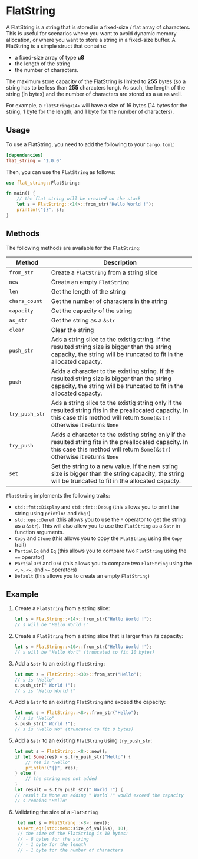 # FlatString

A FlatString is a string that is stored in a fixed-size / flat array of characters. This is useful for scenarios where you want to avoid dynamic memory allocation, or where you want to store a string in a fixed-size buffer. A FlatString is a simple struct that contains:
- a fixed-size array of type **u8**
- the length of the string
- the number of characters. 

The maximum store capacity of the FlatString is limited to **255** bytes (so a string has to be less than **255** characters long). As such, the length of the string (in bytes) and the number of characters are stored as a `u8` as well.

For example, a `FlatString<14>` will have a size of 16 bytes (14 bytes for the string, 1 byte for the length, and 1 byte for the number of characters).

## Usage

To use a FlatString, you need to add the following to your `Cargo.toml`:

```toml
[dependencies]
flat_string = "1.0.0"
```

Then, you can use the `FlatString` as follows:

```rust
use flat_string::FlatString;

fn main() {
    // the flat string will be created on the stack
    let s = FlatString::<14>::from_str("Hello World !");
    println!("{}", s);
}
```

## Methods

The following methods are available for the `FlatString`:

| Method         | Description                                                                                                                                                                           |
| -------------- | ------------------------------------------------------------------------------------------------------------------------------------------------------------------------------------- |
| `from_str`     | Create a `FlatString` from a string slice                                                                                                                                             |
| `new`          | Create an empty `FlatString`                                                                                                                                                          |
| `len`          | Get the length of the string                                                                                                                                                          |
| `chars_count`  | Get the number of characters in the string                                                                                                                                            |
| `capacity`     | Get the capacity of the string                                                                                                                                                        |
| `as_str`       | Get the string as a `&str`                                                                                                                                                            |
| `clear`        | Clear the string                                                                                                                                                                      |
| `push_str`     | Ads a string slice to the existig string. If the resulted string size is bigger than the string capacity, the string will be truncated to fit in the allocated capacty.               |
| `push`         | Adds a character to the existing string. If the resulted string size is bigger than the string capacity, the string will be truncated to fit in the allocated capacty.                |
| `try_push_str` | Ads a string slice to the existig string only if the resulted string fits in the preallocated capacity. In this case this method will return `Some(&str)` otherwise it returns `None` |
| `try_push`     | Adds a character to the existing string only if the resulted string fits in the preallocated capacity. In this case this method will return `Some(&str)` otherwise it returns `None`  |
| `set`          | Set the string to a new value. If the new string size is bigger than the string capacity, the string will be truncated to fit in the allocated capacty.                               |

`FlatString` implements the following traits:
- `std::fmt::Display` and `std::fmt::Debug` (this allows you to print the string using `println!` and `dbg!`)
- `std::ops::Deref` (this allows you to use the `*` operator to get the string as a `&str`). This will also allow you to use the `FlatString` as a `&str` in function arguments.
- `Copy` and `Clone` (this allows you to copy the `FlatString` using the `Copy` trait)
- `PartialEq` and `Eq` (this allows you to compare two `FlatString` using the `==` operator)
- `PartialOrd` and `Ord` (this allows you to compare two `FlatString` using the `<`, `>`, `<=`, and `>=` operators)
- `Default` (this allows you to create an empty `FlatString`)

## Example

1. Create a `FlatString` from a string slice:
    ```rust
    let s = FlatString::<14>::from_str("Hello World !");
    // s will be "Hello World !"
    ``` 

2. Create a `FlatString` from a string slice that is larger than its capacity:
    ```rust
    let s = FlatString::<10>::from_str("Hello World !");
    // s will be "Hello Worl" (truncated to fit 10 bytes)
    ```   

3. Add a `&str` to an existing `FlatString` :
    ```rust
    let mut s = FlatString::<30>::from_str("Hello");
    // s is "Hello"
    s.push_str(" World !");
    // s is "Hello World !"
    ```   

4. Add a `&str` to an existing `FlatString` and exceed the capacity:
    ```rust
    let mut s = FlatString::<8>::from_str("Hello");
    // s is "Hello"
    s.push_str(" World !");
    // s is "Hello Wo" (truncated to fit 8 bytes)
    ```   

5. Add a `&str` to an existing `FlatString` using `try_push_str`:
    ```rust
    let mut s = FlatString::<8>::new();
    if let Some(res) = s.try_push_str("Hello") {
        // res is "Hello"
        println!("{}", res);
    } else {
        // the string was not added
    }
    let result = s.try_push_str(" World !") {
    // result is None as adding " World !" would exceed the capacity
    // s remains "Hello"
    ```
6. Validating the size of a `FlatString`
   ```rust
    let mut s = FlatString::<8>::new();
    assert_eq!(std::mem::size_of_val(&s), 10);
    // the size of the FlatString is 10 bytes:
    // - 8 bytes for the string
    // - 1 byte for the length
    // - 1 byte for the number of characters
    ```
